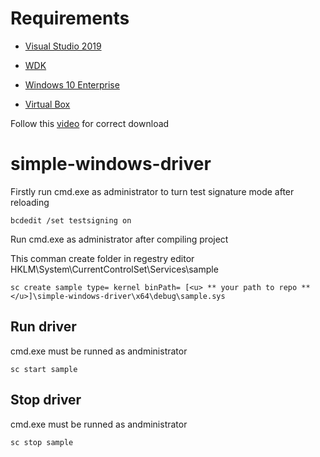 # Requirements

- [Visual Studio 2019](https://visualstudio.microsoft.com/thank-you-downloading-visual-studio/?sku=Community&rel=16)

- [WDK](https://go.microsoft.com/fwlink/?linkid=2128854)

- [Windows 10 Enterprise](https://go.microsoft.com/fwlink/p/?LinkID=2208844&clcid=0x409&culture=en-us&country=US)

- [Virtual Box](https://www.virtualbox.org/)

Follow this [video](https://www.youtube.com/watch?v=JT8EXoobjSc&ab_channel=ProgrammingKnowledge2) for correct download 

# simple-windows-driver

Firstly run cmd.exe as administrator to turn test signature mode after reloading

```console
bcdedit /set testsigning on
```

Run cmd.exe as administrator after compiling project

This comman create folder in regestry editor HKLM\System\CurrentControlSet\Services\sample

```console
sc create sample type= kernel binPath= [<u> ** your path to repo ** </u>]\simple-windows-driver\x64\debug\sample.sys
```

## Run driver

cmd.exe must be runned as andministrator

```console
sc start sample
```

## Stop driver

cmd.exe must be runned as andministrator

```console
sc stop sample
```
